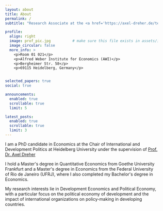 ```yaml
---
layout: about
title: About
permalink: /
subtitle: "Research Associate at the <a href='https://axel-dreher.de/team/'>Chair of International and Development Politics</a>, Heidelberg University"

profile:
  align: right
  image: prof_pic.jpg          # make sure this file exists in assets/img/
  image_circular: false
  more_info: >
    <p>Room 01 021</p>
    <p>Alfred Weber Institute for Economics (AWI)</p>
    <p>Bergheimer Str. 58</p>
    <p>69115 Heidelberg, Germany</p>


selected_papers: true
social: true

announcements:
  enabled: true
  scrollable: true
  limit: 5

latest_posts:
  enabled: true
  scrollable: true
  limit: 3
---
```


I am a PhD candidate in Economics at the Chair of International and Development Politics at Heidelberg University under the supervision of [Prof. Dr. Axel Dreher](https://axel-dreher.de/)  

I hold a Master's degree in Quantitative Economics from Goethe University Frankfurt and a Master's degree in Economics from the Federal University of Rio de Janeiro (UFRJ), where I also completed my Bachelor's degree in Economics.  

My research interests lie in Development Economics and Political Economy, with a particular focus on the political economy of development and the impact of international organizations on policy-making in developing countries.
